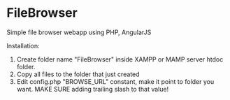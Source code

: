 # FileBrowser
Simple file browser webapp using PHP, AngularJS

Installation:
1. Create folder name "FileBrowser" inside XAMPP or MAMP server htdoc folder.
2. Copy all files to the folder that just created
3. Edit config.php "BROWSE_URL" constant, make it point to folder you want. MAKE SURE adding trailing slash to that value!
